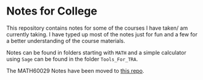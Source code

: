 # Notes for College

This repository contains notes for some of the courses I have taken/ am currently taking. I have typed up most of the notes just for fun and a few for a better understanding of the course materials.  

Notes can be found in folders starting with `MATH` and a simple calculator using `Sage` can be found in the folder `Tools_For_TRA`.  

The MATH60029 Notes have been moved to [this repo](https://github.com/isomorphicdude/Imperial-Functional-Analysis).

